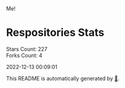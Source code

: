 Me!

# Respositories Stats
Stars Count: 227  
Forks Count: 4

2022-12-13 00:09:01  

This README is automatically generated by [🐰](https://github.com/rnitta/rnitta).
